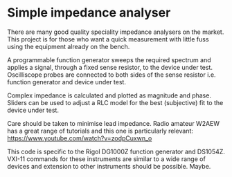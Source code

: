 # Simple impedance analyser

There are many good quality speciality impedance analysers on the market.   This project is for those who want a quick measurement with little fuss using the equipment already on the bench.

A programmable function generator sweeps the required spectrum and applies a signal, through a fixed sense resistor, to the device under test.  Oscilliscope probes are connected to both sides of the sense resistor i.e. function generator and device under test.

Complex impedance is calculated and plotted as magnitude and phase.  Sliders can be used to adjust a RLC model for the best (subjective) fit to the device under test.

Care should be taken to minimise lead impedance.  Radio amateur W2AEW has a great range of tutorials and this one is particularly relevant:  https://www.youtube.com/watch?v=zodpCuxwn_o

This code is specific to the Rigol DG1000Z function generator and DS1054Z.   VXI-11 commands for these instruments are similar to a wide range of devices and extension to other instruments should be possible.  Maybe.
